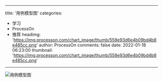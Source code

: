 
---
title: '用例模型图'
categories: 
 - 学习
 - ProcessOn
 - 推荐
headimg: 'https://img.processon.com/chart_image/thumb/558e93d6e4b09bd4b8e485cc.png'
author: ProcessOn
comments: false
date: 2022-01-18 06:23:00
thumbnail: 'https://img.processon.com/chart_image/thumb/558e93d6e4b09bd4b8e485cc.png'
---

<div>   
<img class="thumb" alt="用例模型图" src="https://img.processon.com/chart_image/thumb/558e93d6e4b09bd4b8e485cc.png" referrerpolicy="no-referrer">
<p></p>  
</div>
            